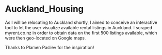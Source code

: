 # Auckland_Housing

As I will be relocating to Auckland shortly, I aimed to conceive an interactive tool to let the user visualize available rental listings in Auckland. I scraped myrent.co.nz in order to obtain data on the first 500 listings available, which were then geo-located on Google maps.

Thanks to Plamen Pasliev for the inspiration!
